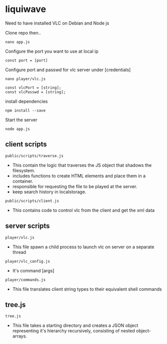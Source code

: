 # liquiwave
Need to have installed VLC on Debian and Node js

Clone repo then..
```
nano app.js
```
Configure the port you want to use at local ip
```
const port = [port]
```
Configure port and passwd for vlc server under [credentials]
```
nano player/vlc.js
```
```
const vlcPort = [string];
const vlcPasswd = [string];
```
install dependencies
```
npm install --save
```
Start the server 
```
node app.js
```

## client scripts
```
public/scripts/traverse.js
```
- This contain the logic that traverses the JS object that shadows the filesystem.
- includes functions to create HTML elements and place them in a container. 
- responsible for requesting the file to be played at the server.
- keep search history in localstorage.
```
public/scripts/client.js
```
- This contains code to control vlc from the client and get the xml data

## server scripts
```
player/vlc.js
```
- This file spawn a child process to launch vlc on server on a separate thread
```
player/vlc_config.js
```
- It's command [args]
```
player/commands.js
```
- This file translates client string types to their equivalent shell commands
## tree.js
```
tree.js
```

- This file takes a starting directory and creates a JSON object representing it's hierarchy recursively, consisting of nested object-arrays.

